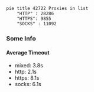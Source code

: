 
```mermaid
pie title 42722 Proxies in list
    "HTTP" : 28286
    "HTTPS": 9855
    "SOCKS" : 11092
```

### Some Info
#### Average Timeout

- mixed: 3.8s
- http: 2.1s
- https: 8.1s
- socks: 6.1s